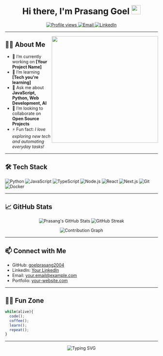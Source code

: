 <!-- Profile README for goelprasang2004 -->

<h1 align="center">Hi there, I'm Prasang Goel <img src="https://media.giphy.com/media/hvRJCLFzcasrR4ia7z/giphy.gif" width="30px"/></h1>

<p align="center">
  <a href="https://github.com/goelprasang2004">
    <img src="https://komarev.com/ghpvc/?username=goelprasang2004&label=Profile%20views&color=0e75b6&style=flat" alt="Profile views"/>
  </a>
  <a href="mailto:your.email@example.com">
    <img src="https://img.shields.io/badge/Email-D14836?style=flat&logo=gmail&logoColor=white" alt="Email"/>
  </a>
  <a href="https://www.linkedin.com/in/your-linkedin-profile">
    <img src="https://img.shields.io/badge/LinkedIn-0077B5?style=flat&logo=linkedin&logoColor=white" alt="LinkedIn"/>
  </a>
  <!-- Add more badges as needed -->
</p>

---

<img align="right" src="https://github.com/goelprasang2004/goelprasang2004/blob/main/code.gif" width="350"/>

## 👨‍💻 About Me

- 🔭 I’m currently working on **[Your Project Name]**
- 🌱 I’m learning **[Tech you're learning]**
- 💬 Ask me about **JavaScript, Python, Web Development, AI**
- 🤝 I’m looking to collaborate on **Open Source Projects**
- ⚡ Fun fact: *I love exploring new tech and automating everyday tasks!*

---

## 🛠️ Tech Stack

![Python](https://img.shields.io/badge/-Python-3776AB?style=flat&logo=python&logoColor=white)
![JavaScript](https://img.shields.io/badge/-JavaScript-F7DF1E?style=flat&logo=javascript&logoColor=black)
![TypeScript](https://img.shields.io/badge/-TypeScript-007ACC?style=flat&logo=typescript&logoColor=white)
![Node.js](https://img.shields.io/badge/-Node.js-339933?style=flat&logo=nodedotjs&logoColor=white)
![React](https://img.shields.io/badge/-React-61DAFB?style=flat&logo=react&logoColor=black)
![Next.js](https://img.shields.io/badge/-Next.js-000000?style=flat&logo=nextdotjs&logoColor=white)
![Git](https://img.shields.io/badge/-Git-F05032?style=flat&logo=git&logoColor=white)
![Docker](https://img.shields.io/badge/-Docker-2496ED?style=flat&logo=docker&logoColor=white)
<!-- Add or remove badges as per your skills -->

---

## 📈 GitHub Stats

<p align="center">
  <img src="https://github-readme-stats.vercel.app/api?username=goelprasang2004&show_icons=true&theme=github_dark" alt="Prasang's GitHub Stats"/>
  <img src="https://github-readme-streak-stats.herokuapp.com/?user=goelprasang2004&theme=github-dark&hide_border=false" alt="GitHub Streak"/>
</p>

<p align="center">
  <img src="https://github-readme-activity-graph.cyclic.app/graph?username=goelprasang2004&theme=react-dark" alt="Contribution Graph"/>
</p>

---

## 📫 Connect with Me

- GitHub: [goelprasang2004](https://github.com/goelprasang2004)
- LinkedIn: [Your LinkedIn](https://www.linkedin.com/in/your-linkedin-profile)
- Email: your.email@example.com
- Portfolio: [your-website.com](https://your-website.com)

---

## 🧑‍💻 Fun Zone

```javascript
while(alive){
  code();
  coffee();
  learn();
  repeat();
}
```

---

<p align="center">
  <img src="https://readme-typing-svg.herokuapp.com?font=Fira+Code&duration=3000&pause=1000&color=3D5AFE&center=true&vCenter=true&width=435&lines=Thanks+for+visiting+my+profile!;Let's+build+something+awesome+🚀" alt="Typing SVG"/>
</p>
